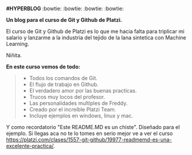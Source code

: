 <strong> #HYPERBLOG </strong>
:bowtie: :bowtie: :bowtie: :bowtie: 


<strong><p>Un blog para el curso de Git y Github de Platzi.<p></strong>
</p>El curso de Git y Github de Platzi es lo que me hacia falta para triplicar mi salario y lanzarme a la industria del tejido de la lana sintetica con Machine Learning.<p>
 Niñita.


<strong> En este curso vemos de todo: </strong>
> - Todos los comandos de Git.
> - El flujo de trabajo en Github.
> - El verdadero amor por las buenas practicas.
> - Trucos muy locos del profesor.
> - Las personalidades multiples de Freddy.
> - Creado por el increíble Platzi Team.
> - Incluye ejemplos en windows, linux y mac.


Y como recordatorio "Este README.MD es un chiste". Diseñado para el ejemplo. Si llegas aca no te lo tomes en serio mejor ve a ver el curso https://platzi.com/clases/1557-git-github/19977-readmemd-es-una-excelente-practica/. 

